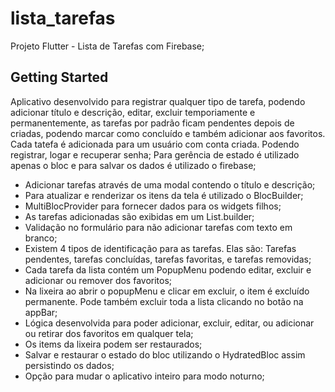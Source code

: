 # lista_tarefas

Projeto Flutter - Lista de Tarefas com Firebase;

## Getting Started

Aplicativo desenvolvido para registrar qualquer tipo de tarefa, podendo adicionar título e descrição, editar, excluir temporiamente e permanentemente, as tarefas por padrão ficam pendentes depois de criadas, podendo marcar como concluído e também adicionar aos favoritos. 
Cada tatefa é adicionada para um usuário com conta criada. Podendo registrar, logar e recuperar senha;
Para gerência de estado é utilizado apenas o bloc e para salvar os dados é utilizado o firebase;

- Adicionar tarefas através de uma modal contendo o título e descrição;
- Para atualizar e renderizar os itens da tela é utilizado o BlocBuilder;
- MultiBlocProvider para fornecer dados para os widgets filhos;
- As tarefas adicionadas são exibidas em um List.builder;
- Validação no formulário para não adicionar tarefas com texto em branco;
- Existem 4 tipos de identificação para as tarefas. Elas são: Tarefas pendentes, tarefas concluídas, tarefas favoritas, e tarefas removidas;
- Cada tarefa da lista contém um PopupMenu podendo editar, excluir e adicionar ou remover dos favoritos;
- Na lixeira ao abrir o popupMenu e clicar em excluir, o item é excluído permanente. Pode também excluir toda a lista clicando no botão na appBar;
- Lógica desenvolvida para poder adicionar, excluir, editar, ou adicionar ou retirar dos favoritos em qualquer tela;
- Os items da lixeira podem ser restaurados;
- Salvar e restaurar o estado do bloc utilizando o HydratedBloc assim persistindo os dados;
- Opção para mudar o aplicativo inteiro para modo noturno;
